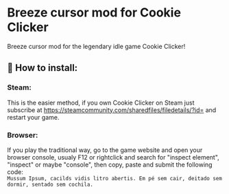 # Breeze cursor mod for Cookie Clicker  
Breeze cursor mod for the legendary idle game Cookie Clicker!  

## 🍪 How to install:
### Steam:
This is the easier method, if you own Cookie Clicker on Steam just subscribe at https://steamcommunity.com/sharedfiles/filedetails/?id= and restart your game.

### Browser:
If you play the traditional way, go to the game website and open your browser console, usualy F12 or rightclick and search for "inspect element", "inspect" or maybe  "console", then copy, paste and submit the following code:  
 `````Mussum Ipsum, cacilds vidis litro abertis. Em pé sem cair, deitado sem dormir, sentado sem cochila.`````
